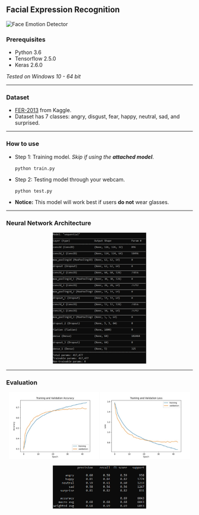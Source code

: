 ## Facial Expression Recognition

![Face Emotion Detector](./figures/demo.gif)

### Prerequisites
* Python 3.6
* Tensorflow 2.5.0
* Keras 2.6.0

*Tested on Windows 10 - 64 bit*

---
### Dataset
* [FER-2013](https://www.kaggle.com/msambare/fer2013) from Kaggle.
* Dataset has 7 classes: angry, disgust, fear, happy, neutral, sad, and surprised.

---
### How to use
* Step 1: Training model. *Skip if using the **attached model***.
    ```
    python train.py
    ```
* Step 2: Testing model through your webcam.
    ```
    python test.py
    ```

* **Notice:** This model will work best if users **do not** wear glasses.

---
### Neural Network Architecture

<p align='middle'><img src="figures/cnn-architecture.jpg" width="50%" height="50%"></p>

---
### Evaluation

<p align='middle'>
  <img src='./figures/accuracy.jpg' width=48% />
  <img src='./figures/loss.jpg' width=48% /> 
</p>
<p align='middle'><img src='./figures/evaluation.jpg' width=50% /></p>